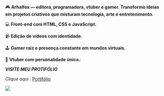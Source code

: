 🎮 **Arhalfox — editora, programadora, vtuber e gamer. Transformo ideias em projetos criativos que misturam tecnologia, arte e entretenimento.**

💻 **Front-end com HTML, CSS e JavaScript.** 

📹 **Edição de vídeos com identidade.** 

🕹️ **Gamer raiz e presença constante em mundos virtuais.** 

🦊 **Vtuber com personalidade única.**:


_**VISITE MEU PROTIFÓLIO**_

_Clique aqui :_ [Portifólio](https://arhalfox.github.io/Portifolio_Arhalfox/) 


![](https://media.tenor.com/_SekInP13ZsAAAAi/piyopiyo-baby-chicken.gif) 
